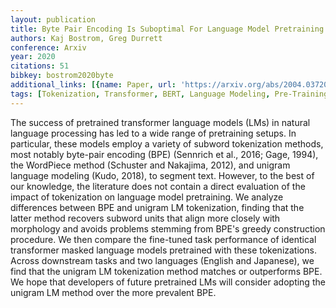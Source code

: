 ```yaml
---
layout: publication
title: Byte Pair Encoding Is Suboptimal For Language Model Pretraining
authors: Kaj Bostrom, Greg Durrett
conference: Arxiv
year: 2020
citations: 51
bibkey: bostrom2020byte
additional_links: [{name: Paper, url: 'https://arxiv.org/abs/2004.03720'}]
tags: [Tokenization, Transformer, BERT, Language Modeling, Pre-Training]
---
```

The success of pretrained transformer language models (LMs) in natural
language processing has led to a wide range of pretraining setups. In
particular, these models employ a variety of subword tokenization methods, most
notably byte-pair encoding (BPE) (Sennrich et al., 2016; Gage, 1994), the
WordPiece method (Schuster and Nakajima, 2012), and unigram language modeling
(Kudo, 2018), to segment text. However, to the best of our knowledge, the
literature does not contain a direct evaluation of the impact of tokenization
on language model pretraining. We analyze differences between BPE and unigram
LM tokenization, finding that the latter method recovers subword units that
align more closely with morphology and avoids problems stemming from BPE's
greedy construction procedure. We then compare the fine-tuned task performance
of identical transformer masked language models pretrained with these
tokenizations. Across downstream tasks and two languages (English and
Japanese), we find that the unigram LM tokenization method matches or
outperforms BPE. We hope that developers of future pretrained LMs will consider
adopting the unigram LM method over the more prevalent BPE.